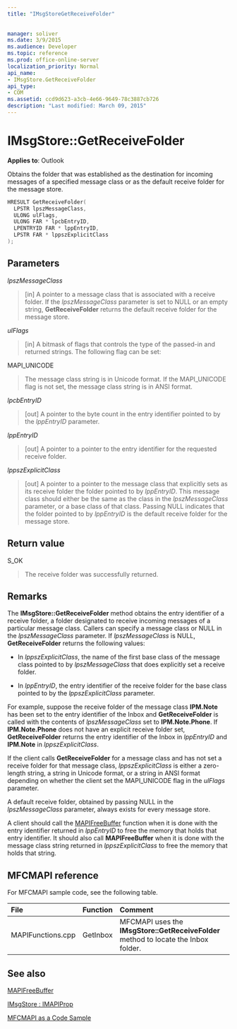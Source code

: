 ```yaml
---
title: "IMsgStoreGetReceiveFolder"
 
 
manager: soliver
ms.date: 3/9/2015
ms.audience: Developer
ms.topic: reference
ms.prod: office-online-server
localization_priority: Normal
api_name:
- IMsgStore.GetReceiveFolder
api_type:
- COM
ms.assetid: ccd9d623-a3cb-4e66-9649-78c3887cb726
description: "Last modified: March 09, 2015"
---
```


# IMsgStore::GetReceiveFolder

  
  
**Applies to**: Outlook 
  
Obtains the folder that was established as the destination for incoming messages of a specified message class or as the default receive folder for the message store.
  
```cpp
HRESULT GetReceiveFolder(
  LPSTR lpszMessageClass,
  ULONG ulFlags,
  ULONG FAR * lpcbEntryID,
  LPENTRYID FAR * lppEntryID,
  LPSTR FAR * lppszExplicitClass
);
```

## Parameters

 _lpszMessageClass_
  
> [in] A pointer to a message class that is associated with a receive folder. If the  _lpszMessageClass_ parameter is set to NULL or an empty string, **GetReceiveFolder** returns the default receive folder for the message store. 
    
 _ulFlags_
  
> [in] A bitmask of flags that controls the type of the passed-in and returned strings. The following flag can be set:
    
MAPI_UNICODE 
  
> The message class string is in Unicode format. If the MAPI_UNICODE flag is not set, the message class string is in ANSI format.
    
 _lpcbEntryID_
  
> [out] A pointer to the byte count in the entry identifier pointed to by the  _lppEntryID_ parameter. 
    
 _lppEntryID_
  
> [out] A pointer to a pointer to the entry identifier for the requested receive folder.
    
 _lppszExplicitClass_
  
> [out] A pointer to a pointer to the message class that explicitly sets as its receive folder the folder pointed to by  _lppEntryID_. This message class should either be the same as the class in the  _lpszMessageClass_ parameter, or a base class of that class. Passing NULL indicates that the folder pointed to by  _lppEntryID_ is the default receive folder for the message store. 
    
## Return value

S_OK 
  
> The receive folder was successfully returned.
    
## Remarks

The **IMsgStore::GetReceiveFolder** method obtains the entry identifier of a receive folder, a folder designated to receive incoming messages of a particular message class. Callers can specify a message class or NULL in the  _lpszMessageClass_ parameter. If  _lpszMessageClass_ is NULL, **GetReceiveFolder** returns the following values: 
  
- In  _lppszExplicitClass_, the name of the first base class of the message class pointed to by  _lpszMessageClass_ that does explicitly set a receive folder. 
    
- In  _lppEntryID_, the entry identifier of the receive folder for the base class pointed to by the  _lppszExplicitClass_ parameter. 
    
For example, suppose the receive folder of the message class **IPM.Note** has been set to the entry identifier of the Inbox and **GetReceiveFolder** is called with the contents of  _lpszMessageClass_ set to **IPM.Note.Phone**. If **IPM.Note.Phone** does not have an explicit receive folder set, **GetReceiveFolder** returns the entry identifier of the Inbox in  _lppEntryID_ and **IPM.Note** in  _lppszExplicitClass_.
  
If the client calls **GetReceiveFolder** for a message class and has not set a receive folder for that message class,  _lppszExplicitClass_ is either a zero-length string, a string in Unicode format, or a string in ANSI format depending on whether the client set the MAPI_UNICODE flag in the  _ulFlags_ parameter. 
  
A default receive folder, obtained by passing NULL in the  _lpszMessageClass_ parameter, always exists for every message store. 
  
A client should call the [MAPIFreeBuffer](mapifreebuffer.md) function when it is done with the entry identifier returned in  _lppEntryID_ to free the memory that holds that entry identifier. It should also call **MAPIFreeBuffer** when it is done with the message class string returned in  _lppszExplicitClass_ to free the memory that holds that string. 
  
## MFCMAPI reference

For MFCMAPI sample code, see the following table.
  
|**File**|**Function**|**Comment**|
|:-----|:-----|:-----|
|MAPIFunctions.cpp  <br/> |GetInbox  <br/> |MFCMAPI uses the **IMsgStore::GetReceiveFolder** method to locate the Inbox folder.  <br/> |
   
## See also



[MAPIFreeBuffer](mapifreebuffer.md)
  
[IMsgStore : IMAPIProp](imsgstoreimapiprop.md)


[MFCMAPI as a Code Sample](mfcmapi-as-a-code-sample.md)

